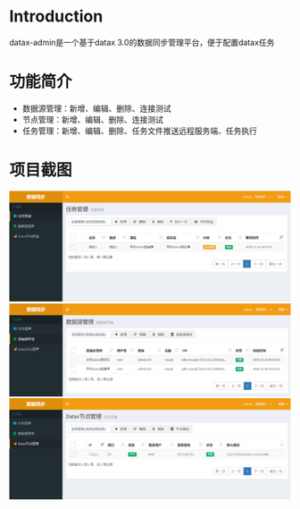 # Introduction
datax-admin是一个基于datax 3.0的数据同步管理平台，便于配置datax任务

# 功能简介

- 数据源管理：新增、编辑、删除、连接测试
- 节点管理：新增、编辑、删除、连接测试
- 任务管理：新增、编辑、删除、任务文件推送远程服务端、任务执行

# 项目截图

![task1](imgs/task1.png)
![dts1](imgs/dts1.png)
![node1](imgs/node1.png)
